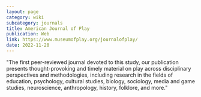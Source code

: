 ```yaml
---
layout: page
category: wiki
subcategory: journals
title: American Journal of Play
publication: Web
link: https://www.museumofplay.org/journalofplay/
date: 2022-11-20
---
```


"The first peer-reviewed journal devoted to this study, our publication presents thought-provoking and timely material on play across disciplinary perspectives and methodologies, including research in the fields of education, psychology, cultural studies, biology, sociology, media and game studies, neuroscience, anthropology, history, folklore, and more."
